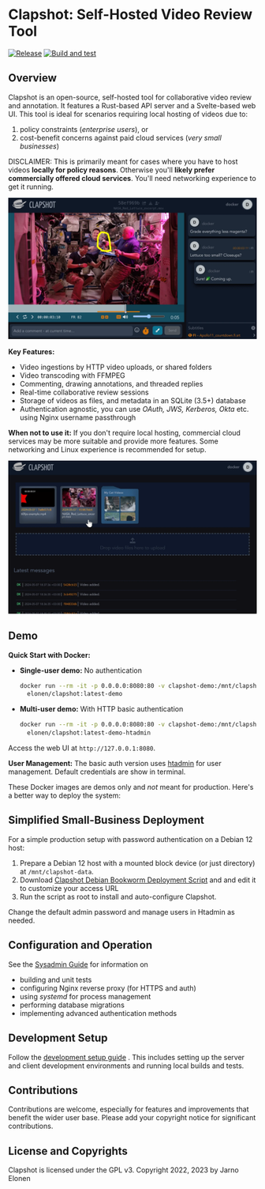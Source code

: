 # Clapshot: Self-Hosted Video Review Tool
[![Release](https://img.shields.io/github/v/release/elonen/clapshot?include_prereleases)]() [![Build and test](https://github.com/elonen/clapshot/actions/workflows/docker-test.yml/badge.svg)](https://github.com/elonen/clapshot/actions/workflows/docker-test.yml)

## Overview

Clapshot is an open-source, self-hosted tool for collaborative video review and annotation. It features a Rust-based API server and a Svelte-based web UI. This tool is ideal for scenarios requiring local hosting of videos due to:
1. policy constraints (*enterprise users*), or
2. cost-benefit concerns against paid cloud services (*very small businesses*)

DISCLAIMER: This is primarily meant for cases where you have to host videos **locally for policy reasons**. Otherwise you'll **likely prefer commercially offered cloud services**. You'll need networking experience to get it running.

![Review UI screenshot](doc/video-commenting.webp)

**Key Features:**
- Video ingestions by HTTP video uploads, or shared folders
- Video transcoding with FFMPEG
- Commenting, drawing annotations, and threaded replies
- Real-time collaborative review sessions
- Storage of videos as files, and metadata in an SQLite (3.5+) database
- Authentication agnostic, you can use *OAuth, JWS, Kerberos, Okta* etc. using Nginx username passthrough

**When not to use it:** If you don't require local hosting, commercial cloud services may be more suitable and provide more features. Some networking and Linux experience is recommended for setup.

![Video listing screenshot](doc/video-list.webp)

## Demo

**Quick Start with Docker:**

- **Single-user demo:** No authentication
  ```bash
  docker run --rm -it -p 0.0.0.0:8080:80 -v clapshot-demo:/mnt/clapshot-data/data \
    elonen/clapshot:latest-demo
  ```
- **Multi-user demo:** With HTTP basic authentication
  ```bash
  docker run --rm -it -p 0.0.0.0:8080:80 -v clapshot-demo:/mnt/clapshot-data/data \
    elonen/clapshot:latest-demo-htadmin
  ```

Access the web UI at `http://127.0.0.1:8080`.

**User Management:** The basic auth version uses [htadmin](https://github.com/soster/htadmin) for user management. Default credentials are show in terminal.

These Docker images are demos only and _not_ meant for production. Here's a better way to deploy the system:

## Simplified Small-Business Deployment

For a simple production setup with password authentication on a Debian 12 host:

1. Prepare a Debian 12 host with a mounted block device (or just directory) at `/mnt/clapshot-data`.
2. Download [Clapshot Debian Bookworm Deployment Script](https://gist.github.com/elonen/80a721f13bb4ec1378765270094ed5d5) and and edit it to customize your access URL
3. Run the script as root to install and auto-configure Clapshot.

Change the default admin password and manage users in Htadmin as needed.

## Configuration and Operation

See the [Sysadmin Guide](doc/sysadmin-guide.md) for information on
- building and unit tests
- configuring Nginx reverse proxy (for HTTPS and auth)
- using *systemd* for process management
- performing database migrations
- implementing advanced authentication methods

## Development Setup

Follow the [development setup guide](doc/development-setup.md) . This includes setting up the server and client development environments and running local builds and tests.

## Contributions

Contributions are welcome, especially for features and improvements that benefit the wider user base. Please add your copyright notice for significant contributions.

## License and Copyrights

Clapshot is licensed under the GPL v3.
Copyright 2022, 2023 by Jarno Elonen